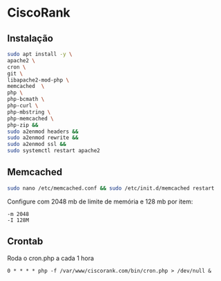 # CiscoRank

## Instalação

```bash
sudo apt install -y \
apache2 \
cron \
git \
libapache2-mod-php \
memcached  \
php \
php-bcmath \
php-curl \
php-mbstring \
php-memcached \
php-zip &&
sudo a2enmod headers &&
sudo a2enmod rewrite &&
sudo a2enmod ssl &&
sudo systemctl restart apache2
```

## Memcached

```bash
sudo nano /etc/memcached.conf && sudo /etc/init.d/memcached restart
```

Configure com 2048 mb de limite de memória e 128 mb por item:

```
-m 2048
-I 128M
```

## Crontab

Roda o cron.php a cada 1 hora

```
0 * * * * php -f /var/www/ciscorank.com/bin/cron.php > /dev/null &
```